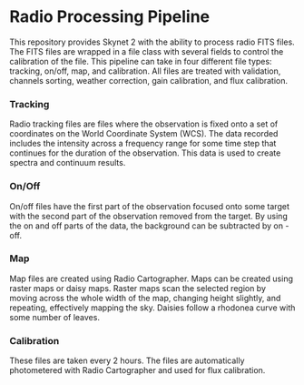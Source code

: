 # Radio Processing Pipeline

This repository provides Skynet 2 with the ability to process radio FITS files. The FITS files are wrapped in a file class with several fields to control the calibration of the file. This pipeline can take in four different file types: tracking, on/off, map, and calibration. All files are treated with validation, channels sorting, weather correction, gain calibration, and flux calibration.

### Tracking
 
 Radio tracking files are files where the observation is fixed onto a set of coordinates on the World Coordinate System (WCS). The data recorded includes the intensity across a frequency range for some time step that continues for the duration of the observation. This data is used to create spectra and continuum results.

### On/Off

On/off files have the first part of the observation focused onto some target with the second part of the observation removed from the target. By using the on and off parts of the data, the background can be subtracted by on - off.

### Map

Map files are created using Radio Cartographer. Maps can be created using raster maps or daisy maps. Raster maps scan the selected region by moving across the whole width of the map, changing height slightly, and repeating, effectively mapping the sky. Daisies follow a rhodonea curve with some number of leaves.

### Calibration

These files are taken every 2 hours. The files are automatically photometered with Radio Cartographer and used for flux calibration.
